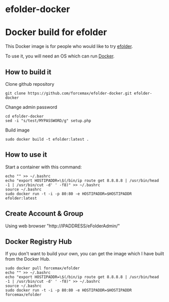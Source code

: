 efolder-docker
==============
# Docker build for efolder

This Docker image is for people who would like to try
[efolder](https://github.com/forcemax/efolder).

To use it, you will need an OS which can run
[Docker](http://docker.io).


## How to build it

Clone github repository
```
git clone https://github.com/forcemax/efolder-docker.git efolder-docker

```

Change admin password
```
cd efolder-docker
sed -i "s/test/MYPASSWORD/g" setup.php
```

Build image
```
sudo docker build -t efolder:latest .
```


## How to use it

Start a container with this command:

```
echo "" >> ~/.bashrc
echo "export HOSTIPADDR=\$(/bin/ip route get 8.8.8.8 | /usr/bin/head -1 | /usr/bin/cut -d' ' -f8)" >> ~/.bashrc
source ~/.bashrc
sudo docker run -t -i -p 80:80 -e HOSTIPADDR=$HOSTIPADDR efolder:latest
```


## Create Account & Group

Using web browser
"http://IPADDRESS/eFolderAdmin/"  


## Docker Registry Hub

If you don't want to build your own, you can get the image which I
have built from the Docker Hub.

```
sudo docker pull forcemax/efolder
echo "" >> ~/.bashrc
echo "export HOSTIPADDR=\$(/bin/ip route get 8.8.8.8 | /usr/bin/head -1 | /usr/bin/cut -d' ' -f8)" >> ~/.bashrc
source ~/.bashrc
sudo docker run -t -i -p 80:80 -e HOSTIPADDR=$HOSTIPADDR forcemax/efolder

```
